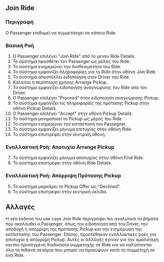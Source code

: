 ## Join Ride

### Περιγραφή

Ο Passenger επιθυμεί να συμμετάσχει σε κάποιο Ride.

### Βασική Ροή

1. Ο Passenger επιλέγει "Join Ride" από τo μενου Ride Details.
2. Το σύστημα προσθέτει τον Passenger ως μέλος του Ride.
3. Το σύστημα ενημερώνει την διαθεσιμότητα του Ride.
4. Το σύστημα εμφανίζει πληροφορίες για το Ride στην οθόνη Join Ride.
5. Το σύστημα αποστέλλει ειδοποίηση στον Driver του Ride.
6. Καλείται η περίπτωση χρήσης Arrange Pickup.
7. Το σύστημα εμφανίζει ειδοποιήση αναγνώρισης του Ride απο τον Driver.
8. O Passenger επιλέγει "Proceed" στην ειδοποίηση αναγνώρισης Pickup.
9. Το σύστημα εμφανίζει τις πληροφορίες της πρότασης Pickup στην οθόνη Pickup Details.
10. O Passenger επιλέγει "Accept" στην οθόνη Pickup Details.
12. Το σύστημα μονιμοποιεί το Pickup ως μέρος του Ride.
13. Το σύστημα ενημερώνει την κατάσταση του Passegner.
14. Το σύστημα εμφανίζει μήνυμα επιτυχίας στην οθόνη Ride.
15. Το σύστημα επιστρέφει στην κεντρική οθόνη.

### Εναλλακτική Ροή: Αποτυχία Arrange Pickup

7. Το σύστημα εμφανίζει μήνυμα αποτυχίας στην οθόνη Find Ride.
8. Το σύστημα επιστρέφει στην οθόνη Ride Details.

### Εναλλακτική Ροή: Απόρριψη Πρότασης Pickup

5. Το σύστημα μαρκάρει το Pickup Offer ως "Declined".
6. Το σύστημα επιστρέφει στην κεντρική σελίδα.

## Αλλαγές
Η νέα έκδοση του use case Join Ride περιγράφει πιο αναλυτικά τα βήματα που ακολουθεί ο Passenger, όπως την ειδοποίηση από τον Driver, την αποδοχή ή απόρριψη της πρότασης Pickup και την ενημέρωση της κατάστασης του Passenger. Επίσης, προστέθηκαν εναλλακτικές ροές για αποτυχία ή απόρριψη Pickup.
Αυτές οι αλλαγές έγιναν για την ομαλότερη και πιο προσεγμένη διαδικασία συμμετοχής σε Ride και να καλύπτονται όλα τα πιθανά σενάρια που μπορεί να προκύψουν κατά τη συμμετοχή σε ένα Ride.